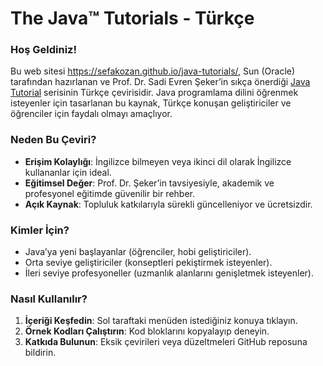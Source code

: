 # The Java™ Tutorials - Türkçe

### Hoş Geldiniz!

Bu web sitesi https://sefakozan.github.io/java-tutorials/, Sun (Oracle) tarafından hazırlanan ve Prof. Dr. Sadi Evren Şeker’in sıkça önerdiği [Java Tutorial](https://docs.oracle.com/javase/tutorial/) serisinin Türkçe çevirisidir. Java programlama dilini öğrenmek isteyenler için tasarlanan bu kaynak, Türkçe konuşan geliştiriciler ve öğrenciler için faydalı olmayı amaçlıyor.

### Neden Bu Çeviri?
- **Erişim Kolaylığı**: İngilizce bilmeyen veya ikinci dil olarak İngilizce kullananlar için ideal.
- **Eğitimsel Değer**: Prof. Dr. Şeker’in tavsiyesiyle, akademik ve profesyonel eğitimde güvenilir bir rehber.
- **Açık Kaynak**: Topluluk katkılarıyla sürekli güncelleniyor ve ücretsizdir.

### Kimler İçin?
- Java’ya yeni başlayanlar (öğrenciler, hobi geliştiriciler).
- Orta seviye geliştiriciler (konseptleri pekiştirmek isteyenler).
- İleri seviye profesyoneller (uzmanlık alanlarını genişletmek isteyenler).

### Nasıl Kullanılır?
1. **İçeriği Keşfedin**: Sol taraftaki menüden istediğiniz konuya tıklayın.
2. **Örnek Kodları Çalıştırın**: Kod bloklarını kopyalayıp deneyin.
3. **Katkıda Bulunun**: Eksik çevirileri veya düzeltmeleri GitHub reposuna bildirin.